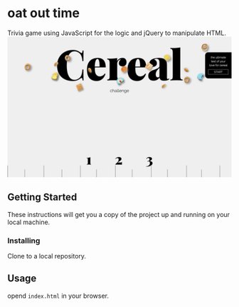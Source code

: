 # oat out time
Trivia game using JavaScript for the logic and jQuery to manipulate HTML.
<img src="/assets/images/poster.jpg?raw=true">
## Getting Started

These instructions will get you a copy of the project up and running on your local machine.

### Installing

Clone to a local repository.

## Usage

opend `index.html` in your browser.
